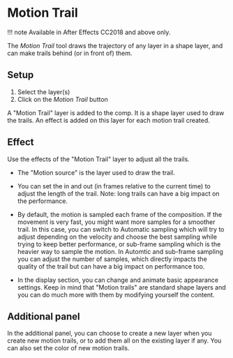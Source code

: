 # Motion Trail

!!! note
    Available in After Effects CC2018 and above only.

The *Motion Trail* tool draws the trajectory of any layer in a shape layer, and can make trails behind (or in front of) them.

## Setup

1. Select the layer(s)
2. Click on the *Motion Trail* button

A "Motion Trail" layer is added to the comp. It is a shape layer used to draw the trails. An effect is added on this layer for each motion trail created.

## Effect

Use the effects of the "Motion Trail" layer to adjust all the trails.

- The "Motion source" is the layer used to draw the trail.

- You can set the in and out (in frames relative to the current time) to adjust the length of the trail.
  Note: long trails can have a big impact on the performance.

- By default, the motion is sampled each frame of the composition. If the movement is very fast, you might want more samples for a smoother trail. In this case, you can switch to Automatic sampling which will try to adjust depending on the velocity and choose the best sampling while trying to keep better performance, or sub-frame sampling which is the heavier way to sample the motion.
  In Automtic and sub-frame sampling you can adjust the number of samples, which directly impacts the quality of the trail but can have a big impact on performance too.

- In the display section, you can change and animate basic appearance settings. Keep in mind that "Motion trails" are standard shape layers and you can do much more with them by modifying yourself the content.

## Additional panel

In the additional panel, you can choose to create a new layer when you create new motion trails, or to add them all on the existing layer if any.
You can also set the color of new motion trails.
